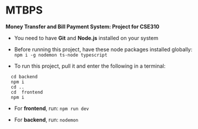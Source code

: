 # MTBPS
**Money Transfer and Bill Payment System: Project for CSE310**

- You need to have **Git** and **Node.js** installed on your system

- Before running this project, have these node packages installed globally:
```npm i -g nodemon ts-node typescript```

- To run this project, pull it and enter the following in a terminal:
```
  cd backend
  npm i
  cd ..
  cd  frontend
  npm i
```
- For **frontend**, run:
```npm run dev```

- For **backend**, run:
```nodemon```
